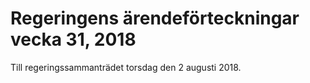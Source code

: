 # Regeringens ärendeförteckningar vecka 31, 2018

Till regeringssammanträdet torsdag den 2 augusti 2018\.
